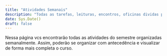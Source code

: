 ```yaml
---
title: "Atividades Semanais"
description: "Todas as tarefas, leituras, encontros, oficinas dividas por semanas"
date: Sys.Date()
draft: false
---
```


Nessa página vcs encontrarão todas as atividades do semestre organizadas semanalmente. Assim, poderão se organizar com antecedência e visualizar de forma mais completa o curso.